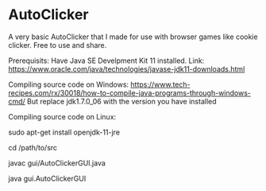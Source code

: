 # AutoClicker

A very basic AutoClicker that I made for use with browser games like cookie clicker. Free to use and share.

Prerequisits: Have Java SE Develpment Kit 11 installed. Link: https://www.oracle.com/java/technologies/javase-jdk11-downloads.html

Compiling source code on Windows: https://www.tech-recipes.com/rx/30018/how-to-compile-java-programs-through-windows-cmd/ But replace jdk1.7.0_06 with the version you have installed

Compiling source code on Linux:

  sudo apt-get install openjdk-11-jre

  cd /path/to/src

  javac gui/AutoClickerGUI.java

  java gui.AutoClickerGUI
